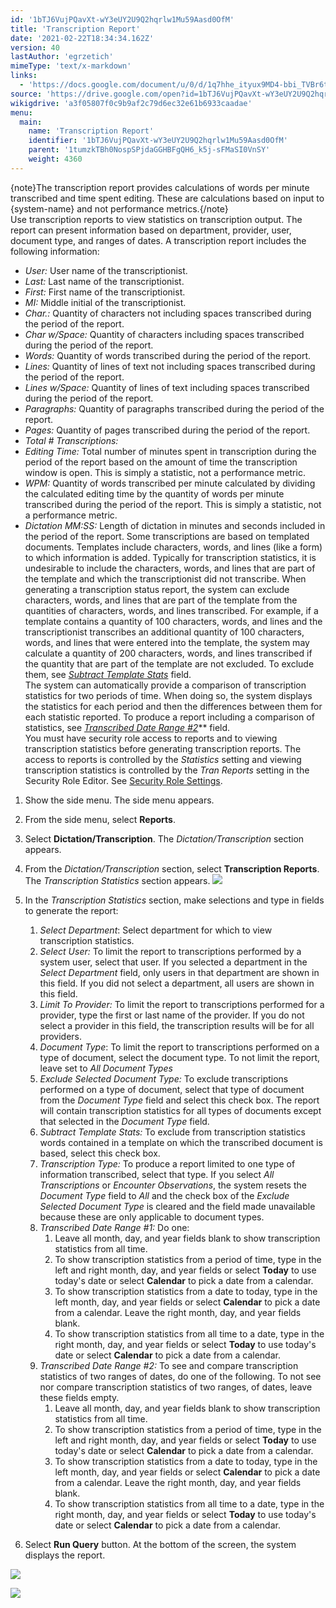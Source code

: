 ```yaml
---
id: '1bTJ6VujPQavXt-wY3eUY2U9Q2hqrlw1Mu59Aasd0OfM'
title: 'Transcription Report'
date: '2021-02-22T18:34:34.162Z'
version: 40
lastAuthor: 'egrzetich'
mimeType: 'text/x-markdown'
links:
  - 'https://docs.google.com/document/u/0/d/1q7hhe_ityux9MD4-bbi_TVBr6tIoJMTnQd6f-DektHM/edit'
source: 'https://drive.google.com/open?id=1bTJ6VujPQavXt-wY3eUY2U9Q2hqrlw1Mu59Aasd0OfM'
wikigdrive: 'a3f05807f0c9b9af2c79d6ec32e61b6933caadae'
menu:
  main:
    name: 'Transcription Report'
    identifier: '1bTJ6VujPQavXt-wY3eUY2U9Q2hqrlw1Mu59Aasd0OfM'
    parent: '1tumzkTBh0NospSPjdaGGHBFgQH6_k5j-sFMaSI0VnSY'
    weight: 4360
---
```

{note}The transcription report provides calculations of words per minute transcribed and time spent editing. These are calculations based on input to {system-name} and not performance metrics.{/note}  
Use transcription reports to view statistics on transcription output. The report can present information based on department, provider, user, document type, and ranges of dates. A transcription report includes the following information:
* <em>User:</em> User name of the transcriptionist.
* <em>Last:</em> Last name of the transcriptionist.
* <em>First:</em> First name of the transcriptionist.
* <em>MI:</em> Middle initial of the transcriptionist.
* <em>Char.:</em> Quantity of characters not including spaces transcribed during the period of the report.
* <em>Char w/Space:</em> Quantity of characters including spaces transcribed during the period of the report.
* <em>Words:</em> Quantity of words transcribed during the period of the report.
* <em>Lines: </em>Quantity of lines of text not including spaces transcribed during the period of the report.
* <em>Lines w/Space: </em>Quantity of lines of text including spaces transcribed during the period of the report.
* <em>Paragraphs:</em> Quantity of paragraphs transcribed during the period of the report.
* <em>Pages:</em> Quantity of pages transcribed during the period of the report.
* <em>Total # Transcriptions:</em>
* <em>Editing Time:</em> Total number of minutes spent in transcription during the period of the report based on the amount of time the transcription window is open. This is simply a statistic, not a performance metric.
* <em>WPM:</em> Quantity of words transcribed per minute calculated by dividing the calculated editing time by the quantity of words per minute transcribed during the period of the report. This is simply a statistic, not a performance metric.
* <em>Dictation MM:SS:</em> Length of dictation in minutes and seconds included in the period of the report.
Some transcriptions are based on templated documents. Templates include characters, words, and lines (like a form) to which information is added. Typically for transcription statistics, it is undesirable to include the characters, words, and lines that are part of the template and which the transcriptionist did not transcribe. When generating a transcription status report, the system can exclude characters, words, and lines that are part of the template from the quantities of characters, words, and lines transcribed. For example, if a template contains a quantity of 100 characters, words, and lines and the transcriptionist transcribes an additional quantity of 100 characters, words, and lines that were entered into the template, the system may calculate a quantity of 200 characters, words, and lines transcribed if the quantity that are part of the template are not excluded. To exclude them, see [*Subtract Template Stats*](#exclude-selected-document-type-to-exclude-transcriptions-performed-on-a-type-of-document,-select-that-type-of-document-from-the-document-type-field-and-select-this-check-box-the-report-will-contain-transcription-statistics-for-all-types-of-documents-except-that-selected-in-the-document-type-field) field.  
The system can automatically provide a comparison of transcription statistics for two periods of time. When doing so, the system displays the statistics for each period and then the differences between them for each statistic reported. To produce a report including a comparison of statistics, see [*Transcribed Date Range #2*](#to-show-transcription-statistics-from-all-time-to-a-date,-type-in-the-right-month,-day,-and-year-fields-or-select-today-to-use-todays-date-or-select-calendar-to-pick-a-date-from-a-calendar)** field.  
You must have security role access to reports and to viewing transcription statistics before generating transcription reports. The access to reports is controlled by the *Statistics* setting and viewing transcription statistics is controlled by the *Tran Reports* setting in the Security Role Editor. See [Security Role Settings](https://docs.google.com/document/u/0/d/1q7hhe_ityux9MD4-bbi_TVBr6tIoJMTnQd6f-DektHM/edit).
1. Show the side menu. The side menu appears.
2. From the side menu, select <strong>Reports</strong>.
3. Select <strong>Dictation/Transcription</strong>. The <em>Dictation/Transcription</em> section appears.
4. From the <em>Dictation/Transcription</em> section, select <strong>Transcription Reports</strong>. The <em>Transcription Statistics</em> section appears.
   <img src="../transcription-report.assets/100000000000046A0000011781E92E460ADAA29C.png" />  

5. In the <em>Transcription Statistics</em> section, make selections and type in fields to generate the report: 
   1. <em>Select </em> <em>Department</em>: Select department for which to view transcription statistics.
   2. <em>Select User:</em> To limit the report to transcriptions performed by a system user, select that user. If you selected a department in the <em>Select Department</em> field, only users in that department are shown in this field. If you did not select a department, all users are shown in this field.
   3. <em>Limit To Provider:</em> To limit the report to transcriptions performed for a provider, type the first or last name of the provider. If you do not select a provider in this field, the transcription results will be for all providers.
   4. <em>Document Type</em>: To limit the report to transcriptions performed on a type of document, select the document type. To not limit the report, leave set to <em>All Document Types</em>
   5. <em>Exclude Selected Document Type:</em> To exclude transcriptions performed on a type of document, select that type of document from the <em>Document Type</em> field and select this check box. The report will contain transcription statistics for all types of documents except that selected in the <em>Document Type</em> field.
   6. <em>Subtract Template Stats:</em> To exclude from transcription statistics words contained in a template on which the transcribed document is based, select this check box. 
   7. <em>Transcription Type:</em> To produce a report limited to one type of information transcribed, select that type. If you select <em>All Transcriptions</em> or <em>Encounter Observations</em>, the system resets the <em>Document Type</em> field to <em>All</em> and the check box of the <em>Exclude Selected Document Type</em> is cleared and the field made unavailable because these are only applicable to document types.
   8. <em>Transcribed Date Range #1:</em> Do one:
      1. Leave all month, day, and year fields blank to show transcription statistics from all time.
      2. To show transcription statistics from a period of time, type in the left and right month, day, and year fields or select <strong>Today</strong> to use today's date or select <strong>Calendar</strong> to pick a date from a calendar.
      3. To show transcription statistics from a date to today, type in the left month, day, and year fields or select <strong>Calendar</strong> to pick a date from a calendar. Leave the right month, day, and year fields blank.
      4. To show transcription statistics from all time to a date, type in the right month, day, and year fields or select <strong>Today</strong> to use today's date or select <strong>Calendar</strong> to pick a date from a calendar.
   9. <em>Transcribed Date Range #2:</em> To see and compare transcription statistics of two ranges of dates, do one of the following. To not see nor compare transcription statistics of two ranges, of dates, leave these fields empty.
      1. Leave all month, day, and year fields blank to show transcription statistics from all time.
      2. To show transcription statistics from a period of time, type in the left and right month, day, and year fields or select <strong>Today</strong> to use today's date or select <strong>Calendar</strong> to pick a date from a calendar.
      3. To show transcription statistics from a date to today, type in the left month, day, and year fields or select <strong>Calendar</strong> to pick a date from a calendar. Leave the right month, day, and year fields blank.
      4. To show transcription statistics from all time to a date, type in the right month, day, and year fields or select <strong>Today</strong> to use today's date or select <strong>Calendar</strong> to pick a date from a calendar.
6. Select <strong>Run Query</strong> button. At the bottom of the screen, the system displays the report.
  
![](../transcription-report.assets/10000201000004B40000006AA64CEFD949332BE4.png)  

  
![](../transcription-report.assets/100000000000039000000167A90A3A3DC4120EA8.png)  


